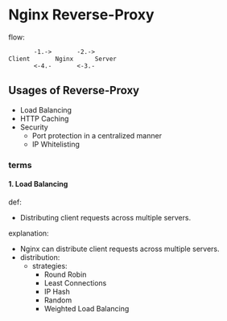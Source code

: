 # Nginx Reverse-Proxy


flow: 

```
       -1.->       -2.-> 
Client       Nginx      Server
       <-4.-       <-3.- 
```

## Usages of Reverse-Proxy

- Load Balancing
- HTTP Caching
- Security
    - Port protection in a centralized manner
    - IP Whitelisting

### terms

#### 1. Load Balancing

def: 
- Distributing client requests across multiple servers.

explanation: 
- Nginx can distribute client requests across multiple servers.
- distribution: 
    - strategies: 
        - Round Robin
        - Least Connections
        - IP Hash
        - Random
        - Weighted Load Balancing







